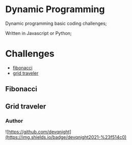 # Dynamic Programming

Dynamic programming basic coding challenges;

Written in Javascript or Python;

# Challenges

- [fibonacci](#fibonacci)
- [grid traveler](#grid-traveler) 

## Fibonacci

## Grid traveler





### Author

![https://github.com/devqnight](https://img.shields.io/badge/devqnight2021-%23f514c0)
